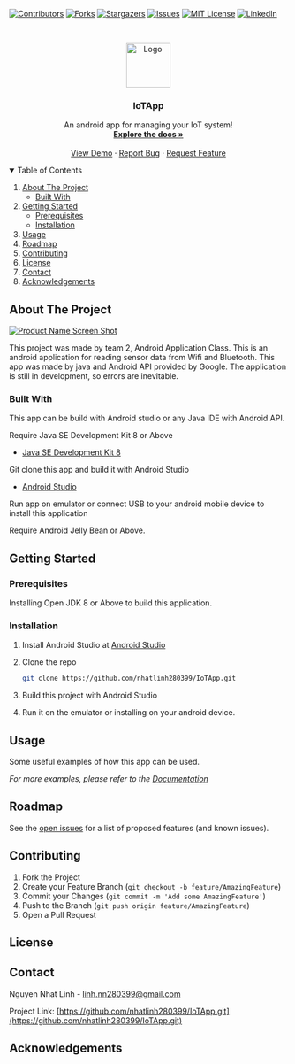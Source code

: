 
[![Contributors][contributors-shield]][contributors-url]
[![Forks][forks-shield]][forks-url]
[![Stargazers][stars-shield]][stars-url]
[![Issues][issues-shield]][issues-url]
[![MIT License][license-shield]][license-url]
[![LinkedIn][linkedin-shield]][linkedin-url]



<!-- PROJECT LOGO -->
<br />
<p align="center">
  <a href="https://github.com/othneildrew/Best-README-Template">
    <img src="images/logo.png" alt="Logo" width="80" height="80">
  </a>

  <h3 align="center">IoTApp</h3>

  <p align="center">
    An android app for managing your IoT system!
    <br />
    <a href="https://github.com/nhatlinh280399/IoTApp/tree/master#about-the-project"><strong>Explore the docs »</strong></a>
    <br />
    <br />
    <a href="https://github.com/nhatlinh280399/IoTApp/tree/master/IoTApp2">View Demo</a>
    ·
    <a href="https://github.com/nhatlinh280399/IoTApp/issues">Report Bug</a>
    ·
    <a href="https://github.com/nhatlinh280399/IoTApp/issues">Request Feature</a>
  </p>
</p>



<!-- TABLE OF CONTENTS -->
<details open="open">
  <summary>Table of Contents</summary>
  <ol>
    <li>
      <a href="#about-the-project">About The Project</a>
      <ul>
        <li><a href="#built-with">Built With</a></li>
      </ul>
    </li>
    <li>
      <a href="#getting-started">Getting Started</a>
      <ul>
        <li><a href="#prerequisites">Prerequisites</a></li>
        <li><a href="#installation">Installation</a></li>
      </ul>
    </li>
    <li><a href="#usage">Usage</a></li>
    <li><a href="#roadmap">Roadmap</a></li>
    <li><a href="#contributing">Contributing</a></li>
    <li><a href="#license">License</a></li>
    <li><a href="#contact">Contact</a></li>
    <li><a href="#acknowledgements">Acknowledgements</a></li>
  </ol>
</details>



<!-- ABOUT THE PROJECT -->
## About The Project

[![Product Name Screen Shot][product-screenshot]](https://example.com)

This project was made by team 2, Android Application Class. This is an android application for reading sensor data from Wifi and Bluetooth.
This app was made by java and Android API provided by Google. The application is still in development, so errors are inevitable.


### Built With

This app can be build with Android studio or any Java IDE with Android API.

Require Java SE Development Kit 8 or Above
* [Java SE Development Kit 8 ](https://www.oracle.com/java/technologies/javase/javase-jdk8-downloads.html)

Git clone this app and build it with Android Studio
* [Android Studio](https://developer.android.com/studio?gclid=Cj0KCQjw2tCGBhCLARIsABJGmZ5m63esjRSwx-4p1tK0O5Ns2emeFV0Xu4EbUYKBcDLyLJF3iEhl-bMaAj2CEALw_wcB&gclsrc=aw.ds)

Run app on emulator or connect USB to your android mobile device to install this application

Require Android Jelly Bean or Above.



<!-- GETTING STARTED -->
## Getting Started



### Prerequisites

Installing Open JDK 8 or Above to build this application.

### Installation

1. Install Android Studio at  [Android Studio](https://developer.android.com/studio?gclid=Cj0KCQjw2tCGBhCLARIsABJGmZ5m63esjRSwx-4p1tK0O5Ns2emeFV0Xu4EbUYKBcDLyLJF3iEhl-bMaAj2CEALw_wcB&gclsrc=aw.ds)
2. Clone the repo
   ```sh
   git clone https://github.com/nhatlinh280399/IoTApp.git
   ```
3. Build this project with Android Studio

4. Run it on the emulator or installing on your android device.
  



<!-- USAGE EXAMPLES -->
## Usage

Some useful examples of how this app can be used. 


_For more examples, please refer to the [Documentation](https://example.com)_



<!-- ROADMAP -->
## Roadmap

See the [open issues](https://github.com/othneildrew/Best-README-Template/issues) for a list of proposed features (and known issues).



<!-- CONTRIBUTING -->
## Contributing


1. Fork the Project
2. Create your Feature Branch (`git checkout -b feature/AmazingFeature`)
3. Commit your Changes (`git commit -m 'Add some AmazingFeature'`)
4. Push to the Branch (`git push origin feature/AmazingFeature`)
5. Open a Pull Request



<!-- LICENSE -->
## License





<!-- CONTACT -->
## Contact

Nguyen Nhat Linh - linh.nn280399@gmail.com

Project Link: [https://github.com/nhatlinh280399/IoTApp.git](https://github.com/nhatlinh280399/IoTApp.git)



<!-- ACKNOWLEDGEMENTS -->
## Acknowledgements






<!-- MARKDOWN LINKS & IMAGES -->
<!-- https://www.markdownguide.org/basic-syntax/#reference-style-links -->
[contributors-shield]: https://img.shields.io/github/contributors/othneildrew/Best-README-Template.svg?style=for-the-badge
[contributors-url]: https://github.com/othneildrew/Best-README-Template/graphs/contributors
[forks-shield]: https://img.shields.io/github/forks/othneildrew/Best-README-Template.svg?style=for-the-badge
[forks-url]: https://github.com/othneildrew/Best-README-Template/network/members
[stars-shield]: https://img.shields.io/github/stars/othneildrew/Best-README-Template.svg?style=for-the-badge
[stars-url]: https://github.com/othneildrew/Best-README-Template/stargazers
[issues-shield]: https://img.shields.io/github/issues/othneildrew/Best-README-Template.svg?style=for-the-badge
[issues-url]: https://github.com/othneildrew/Best-README-Template/issues
[license-shield]: https://img.shields.io/github/license/othneildrew/Best-README-Template.svg?style=for-the-badge
[license-url]: https://github.com/othneildrew/Best-README-Template/blob/master/LICENSE.txt
[linkedin-shield]: https://img.shields.io/badge/-LinkedIn-black.svg?style=for-the-badge&logo=linkedin&colorB=555
[linkedin-url]: https://linkedin.com/in/othneildrew
[product-screenshot]: images/screenshot.png
